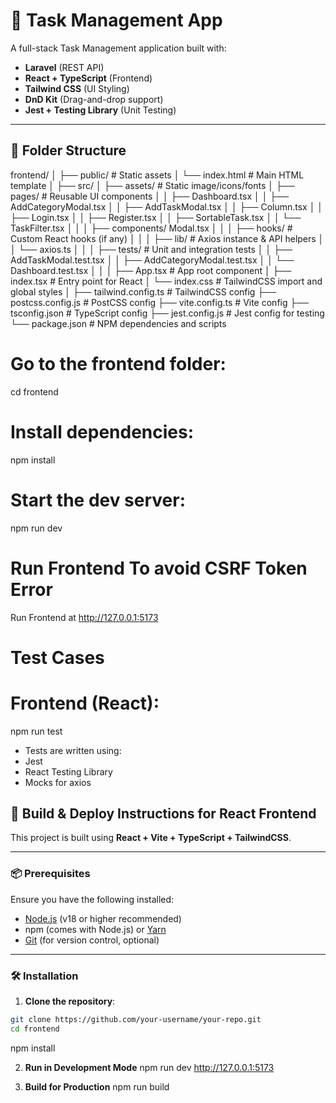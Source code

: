 # 📝 Task Management App

A full-stack Task Management application built with:

- **Laravel** (REST API)
- **React + TypeScript** (Frontend)
- **Tailwind CSS** (UI Styling)
- **DnD Kit** (Drag-and-drop support)
- **Jest + Testing Library** (Unit Testing)

---

## 📁 Folder Structure

frontend/
│
├── public/ # Static assets
│ └── index.html # Main HTML template
│
├── src/
│ ├── assets/ # Static image/icons/fonts
│ ├── pages/ # Reusable UI components
│ │ ├── Dashboard.tsx
│ │ ├── AddCategoryModal.tsx
│ │ ├── AddTaskModal.tsx
│ │ ├── Column.tsx
│ │ ├── Login.tsx
│ │ ├── Register.tsx
│ │ ├── SortableTask.tsx
│ │ └── TaskFilter.tsx
│ │
│ ├── components/ Modal.tsx
│ │
│ ├── hooks/ # Custom React hooks (if any)
│ │
│ ├── lib/ # Axios instance & API helpers
│ │ └── axios.ts
│ │
│ ├── tests/ # Unit and integration tests
│ │ ├── AddTaskModal.test.tsx
│ │ ├── AddCategoryModal.test.tsx
│ │ └── Dashboard.test.tsx
│ │
│ ├── App.tsx # App root component
│ ├── index.tsx # Entry point for React
│ └── index.css # TailwindCSS import and global styles
│
├── tailwind.config.ts # TailwindCSS config
├── postcss.config.js # PostCSS config
├── vite.config.ts # Vite config
├── tsconfig.json # TypeScript config
├── jest.config.js # Jest config for testing
└── package.json # NPM dependencies and scripts

# Go to the frontend folder:

cd frontend

# Install dependencies:

npm install

# Start the dev server:

npm run dev

# Run Frontend To avoid CSRF Token Error

Run Frontend at http://127.0.0.1:5173

# Test Cases

# Frontend (React):

npm run test

- Tests are written using:
- Jest
- React Testing Library
- Mocks for axios

## 🚀 Build & Deploy Instructions for React Frontend

This project is built using **React + Vite + TypeScript + TailwindCSS**.

---

### 📦 Prerequisites

Ensure you have the following installed:

- [Node.js](https://nodejs.org/) (v18 or higher recommended)
- npm (comes with Node.js) or [Yarn](https://yarnpkg.com/)
- [Git](https://git-scm.com/) (for version control, optional)

---

### 🛠️ Installation

1. **Clone the repository**:

```bash
git clone https://github.com/your-username/your-repo.git
cd frontend
```

npm install

2. **Run in Development Mode**
   npm run dev
   http://127.0.0.1:5173

3. **Build for Production**
   npm run build
